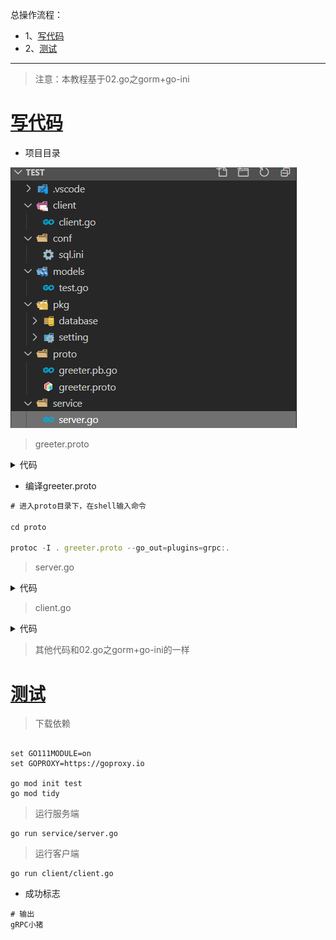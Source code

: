 总操作流程：
- 1、[写代码](#go-01)
- 2、[测试](#go-02)

***

> 注意：本教程基于02.go之gorm+go-ini

# <a name="go-01" href="#" >写代码</a>

- 项目目录

![](image/3-1.png)

> greeter.proto

<details>
<summary>代码</summary>

```js

syntax = "proto3";

package proto;

service SearchService {
    rpc Search(SearchRequest) returns (SearchResponse) {}
}

message SearchRequest {
    string request = 1;
}

message SearchResponse {
    string response = 1;
}
```

</details>

- 编译greeter.proto

```js
# 进入proto目录下，在shell输入命令

cd proto

protoc -I . greeter.proto --go_out=plugins=grpc:.
```

> server.go

<details>
<summary>代码</summary>

```go
package main
 
import (
	"log"
	"context"
	"net"
	"google.golang.org/grpc"
	"test/models"
	proto "test/proto"
	
 
)

type SearchService struct{}

func (s *SearchService) Search(ctx context.Context, r *proto.SearchRequest) (*proto.SearchResponse, error) {
	test,err := models.GetTest(18)
	//查询一条数据
	if err != nil {
		log.Fatalf("查询数据失败: %v",err)
	}
	return &proto.SearchResponse{Response: r.GetRequest() + test.Name}, nil
}

const PORT = "9001"

func main() {
	//创建 Listen，监听 TCP 端口
	lis, err := net.Listen("tcp", ":"+PORT)
	if err != nil {
		log.Fatalf("net.Listen err: %v", err)
	}
	//创建 gRPC Server 对象
	server := grpc.NewServer()
	//将 SearchService注册到 gRPC Server 的内部注册中心
	proto.RegisterSearchServiceServer(server, &SearchService{})
	//gRPC Server 开始 lis.Accept，直到 Stop 或 GracefulStop
	server.Serve(lis)
}
```

</details>

> client.go

<details>
<summary>代码</summary>

```go
package main
 
import (
	"context"
	"log"

	"google.golang.org/grpc"
	proto "test/proto"
)
 
const PORT = "9001"

func main() {
	//创建与给定目标（服务端）的连接交互
	conn, err := grpc.Dial(":"+PORT, grpc.WithInsecure())
	if err != nil {
		log.Fatalf("grpc.Dial err: %v", err)
	}
	defer conn.Close()

	//创建 SearchService 的客户端对象
	client := proto.NewSearchServiceClient(conn)
	//发送 RPC 请求，等待同步响应，得到回调后返回响应结果
	resp, err := client.Search(context.Background(), &proto.SearchRequest{
		Request: "gRPC",
	})
	if err != nil {
		log.Fatalf("client.Search err: %v", err)
	}
	//输出响应结果
	log.Printf("resp: %s", resp.GetResponse())
}
```

</details>

> 其他代码和02.go之gorm+go-ini的一样

# <a name="go-02" href="#" >测试</a>

> 下载依赖

```shell

set GO111MODULE=on
set GOPROXY=https://goproxy.io

go mod init test
go mod tidy

```

> 运行服务端

```
go run service/server.go
```

> 运行客户端

```
go run client/client.go
```
- 成功标志

```shell
# 输出
gRPC小猪
```